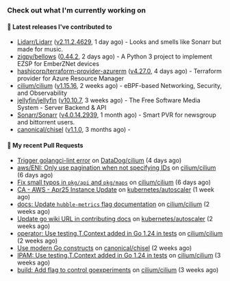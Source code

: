 ### Check out what I'm currently working on

#### 🔭 Latest releases I've contributed to

- [Lidarr/Lidarr](https://github.com/Lidarr/Lidarr) ([v2.11.2.4629](https://github.com/Lidarr/Lidarr/releases/tag/v2.11.2.4629), 1 day ago) - Looks and smells like Sonarr but made for music.
- [zigpy/bellows](https://github.com/zigpy/bellows) ([0.44.2](https://github.com/zigpy/bellows/releases/tag/0.44.2), 2 days ago) - A Python 3 project to implement EZSP for EmberZNet devices
- [hashicorp/terraform-provider-azurerm](https://github.com/hashicorp/terraform-provider-azurerm) ([v4.27.0](https://github.com/hashicorp/terraform-provider-azurerm/releases/tag/v4.27.0), 4 days ago) - Terraform provider for Azure Resource Manager
- [cilium/cilium](https://github.com/cilium/cilium) ([v1.15.16](https://github.com/cilium/cilium/releases/tag/v1.15.16), 2 weeks ago) - eBPF-based Networking, Security, and Observability
- [jellyfin/jellyfin](https://github.com/jellyfin/jellyfin) ([v10.10.7](https://github.com/jellyfin/jellyfin/releases/tag/v10.10.7), 3 weeks ago) - The Free Software Media System - Server Backend &amp; API
- [Sonarr/Sonarr](https://github.com/Sonarr/Sonarr) ([v4.0.14.2939](https://github.com/Sonarr/Sonarr/releases/tag/v4.0.14.2939), 1 month ago) - Smart PVR for newsgroup and bittorrent users.
- [canonical/chisel](https://github.com/canonical/chisel) ([v1.1.0](https://github.com/canonical/chisel/releases/tag/v1.1.0), 3 months ago) - 

#### 🔨 My recent Pull Requests

- [Trigger golangci-lint error](https://github.com/DataDog/cilium/pull/605) on [DataDog/cilium](https://github.com/DataDog/cilium) (4 days ago)
- [aws/ENI: Only use pagination when not specifying IDs](https://github.com/cilium/cilium/pull/39120) on [cilium/cilium](https://github.com/cilium/cilium) (6 days ago)
- [Fix small typos in `pkg/api` and `pkg/maps`](https://github.com/cilium/cilium/pull/39107) on [cilium/cilium](https://github.com/cilium/cilium) (6 days ago)
- [CA - AWS - Apr25 Instance Update](https://github.com/kubernetes/autoscaler/pull/8050) on [kubernetes/autoscaler](https://github.com/kubernetes/autoscaler) (1 week ago)
- [docs: Update `hubble-metrics` flag documentation](https://github.com/cilium/cilium/pull/38960) on [cilium/cilium](https://github.com/cilium/cilium) (2 weeks ago)
- [Update go wiki URL in contributing docs](https://github.com/kubernetes/autoscaler/pull/8027) on [kubernetes/autoscaler](https://github.com/kubernetes/autoscaler) (2 weeks ago)
- [operator: Use testing.T.Context added in Go 1.24 in tests](https://github.com/cilium/cilium/pull/38925) on [cilium/cilium](https://github.com/cilium/cilium) (2 weeks ago)
- [Use modern Go constructs](https://github.com/canonical/chisel/pull/215) on [canonical/chisel](https://github.com/canonical/chisel) (2 weeks ago)
- [IPAM: Use testing.T.Context added in Go 1.24 in tests](https://github.com/cilium/cilium/pull/38810) on [cilium/cilium](https://github.com/cilium/cilium) (3 weeks ago)
- [build: Add flag to control goexperiments](https://github.com/cilium/cilium/pull/38807) on [cilium/cilium](https://github.com/cilium/cilium) (3 weeks ago)
